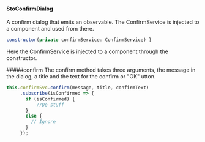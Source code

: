 #### StoConfirmDialog
 A confirm dialog that emits an observable.
 The ConfirmService is injected to a component and used from there.
 
 
 
 
```javascript
constructor(private confirmService: ConfirmService) }
```
Here the ConfirmService is injected to a component through the constructor.

#####confirm
The confirm method takes three arguments, the message in the dialog, a title and the text for the confirm or "OK" utton. 
 ```javascript
 this.confirmSvc.confirm(message, title, confirmText)
      .subscribe(isConfirmed => {
        if (isConfirmed) {
            //Do stuff
        }
        else {
          // Ignore
        }
      }); 
```
 
